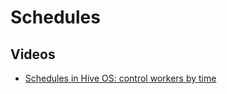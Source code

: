 # Schedules

## Videos
- <a href="https://www.youtube.com/watch?v=adKdAoul_N8&feature=youtu.be&fbclid=IwAR3krriMl6VBXCvmNwQi4p71ANZop9c2o4gKpuhrO2j2j5DOFVzKfftO2U0">Schedules in Hive OS: control workers by time</a>
